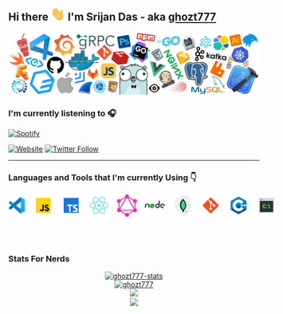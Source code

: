 ## Hi there <img src="./icons/Hi.gif" width="29px"> I'm Srijan Das - aka [ghozt777][website]

<img src="./github-background.png" alt="background" />

### I'm currently listening to 🎧

[![Spotify](https://github-spotify-1bs3qe7jk-ghozt777.vercel.app/api/spotify)](https://open.spotify.com/user/ghozt777)

[![Website](https://img.shields.io/website?down_message=offline&label=ghozt&up_color=%238B5CF6&up_message=online&url=https%3A%2F%2Fghozt.netlify.app%2F)](https://ghozt.netlify.app/)
[![Twitter Follow](https://img.shields.io/twitter/url?label=ghozt&logoColor=%231F2937&style=social&url=https%3A%2F%2Ftwitter.com%2Fghozt60510632)](https://twitter.com/ghozt60510632)

<hr>

### Languages and Tools that I'm currently Using 👇

<div style = "display : flex ; height : 40px ; width : 100% ; gap : 1rem ; margin: 20px 0px ; align-items:center ;" >
<img align="left" alt="Visual Studio Code" height="34px" src="./icons/vscode.png" />

<img align="left" alt="JavaScript" width="40px" src="./icons/js.png" />
<img align="left" alt="TypeScript" width="40px" src="./icons/ts.png" />
<img align="left" alt="React" width="40px" src="./icons/react.svg" />
<img align="left" alt="GraphQL" width="40px" src="./icons/graphql.svg" />
<img align="left" alt="Node.js" width="40px" src="./icons/node.svg" />
<img align="left" alt="MongoDB" width="40px" src="./icons/mongo.png" />
<img align="left" alt="Git" width="40px" src="./icons/git.svg" />
<img align="left" alt="c++" width="40px" src="./icons/cpp.svg" />
<img align="left" alt="Terminal" width="40px" src="./icons/cli.png" />
</div>

<br>
<br>

### Stats For Nerds


<p align="center" >
    <a href="https://github.com/ghozt777">
          <img src="https://github-readme-stats.vercel.app/api?username=ghozt777&show_icons=true&theme=chartreuse-dark" alt="ghozt777-stats"/>
        <br>
  <img style = "width : 60%" src="https://github-readme-streak-stats.herokuapp.com/?user=ghozt777&theme=chartreuse-dark" alt="ghozt777" />
        <br>
        <img height="150px" src="https://github-readme-stats-eight-theta.vercel.app/api/top-langs/?username=ghozt777&hide=html&layout=compact&langs_count=8&theme=chartreuse-dark"/>
        <br>
        <img height="200px" src="https://github-profile-summary-cards.vercel.app/api/cards/profile-details?username=ghozt777&theme=monokai" />
    </a>
</p>

[website]: https://ghozt.netlify.app/
[twitter]: https://twitter.com/ghozt60510632
[instagram]: https://www.instagram.com/dontsleeponcustard/
[linkedin]: https://www.linkedin.com/in/srijandas7/
